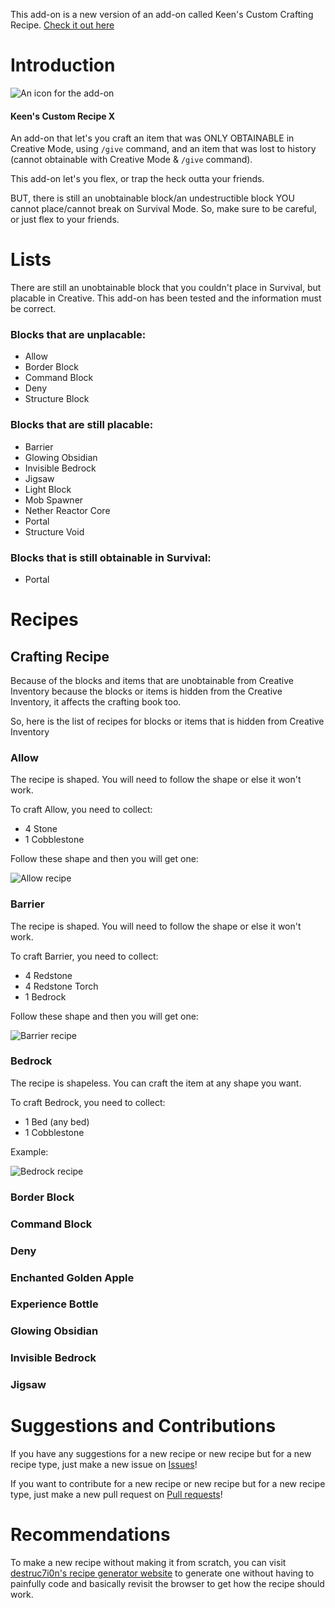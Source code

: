 This add-on is a new version of an add-on called Keen's Custom Crafting Recipe. [Check it out here](https://mcpedl.com/keens-custom-crafting-table-addon/)

# Introduction
![An icon for the add-on](images/PackIcon.png)

#### Keen's Custom Recipe X

An add-on that let's you craft an item that was ONLY OBTAINABLE in Creative Mode, using `/give` command, and an item that was lost to history (cannot obtainable with Creative Mode & `/give` command).

This add-on let's you flex, or trap the heck outta your friends.

BUT, there is still an unobtainable block/an undestructible block YOU cannot place/cannot break on Survival Mode. So, make sure to be careful, or just flex to your friends.
# Lists
There are still an unobtainable block that you couldn't place in Survival, but placable in Creative. This add-on has been tested and the information must be correct.
### Blocks that are unplacable:
- Allow
- Border Block
- Command Block
- Deny
- Structure Block
### Blocks that are still placable:
- Barrier
- Glowing Obsidian
- Invisible Bedrock
- Jigsaw
- Light Block
- Mob Spawner
- Nether Reactor Core
- Portal
- Structure Void
### Blocks that is still obtainable in Survival:
- Portal
# Recipes
## Crafting Recipe
Because of the blocks and items that are unobtainable from Creative Inventory because the blocks or items is hidden from the Creative Inventory, it affects the crafting book too. 

So, here is the list of recipes for blocks or items that is hidden from Creative Inventory
### Allow
The recipe is shaped. You will need to follow the shape or else it won't work.

To craft Allow, you need to collect:
- 4 Stone
- 1 Cobblestone

Follow these shape and then you will get one:

![Allow recipe](images/AllowRecipe.png)
### Barrier
The recipe is shaped. You will need to follow the shape or else it won't work.

To craft Barrier, you need to collect:
- 4 Redstone
- 4 Redstone Torch
- 1 Bedrock

Follow these shape and then you will get one:

![Barrier recipe](images/BarrierRecipe.png)
### Bedrock
The recipe is shapeless. You can craft the item at any shape you want.

To craft Bedrock, you need to collect:
- 1 Bed (any bed)
- 1 Cobblestone

Example:

![Bedrock recipe](images/BedrockRecipe.png)
### Border Block
### Command Block
### Deny
### Enchanted Golden Apple
### Experience Bottle
### Glowing Obsidian
### Invisible Bedrock
### Jigsaw
# Suggestions and Contributions
If you have any suggestions for a new recipe or new recipe but for a new recipe type, just make a new issue on [Issues](https://github.com/keenanyafiqy/CustomRecipeX/issues/new/choose)!

If you want to contribute for a new recipe or new recipe but for a new recipe type, just make a new pull request on [Pull requests](https://github.com/keenanyafiqy/CustomRecipeX/pull)!
# Recommendations
To make a new recipe without making it from scratch, you can visit [destruc7i0n's recipe generator website](https://crafting.thedestruc7i0n.ca) to generate one without having to painfully code and basically revisit the browser to get how the recipe should work.
